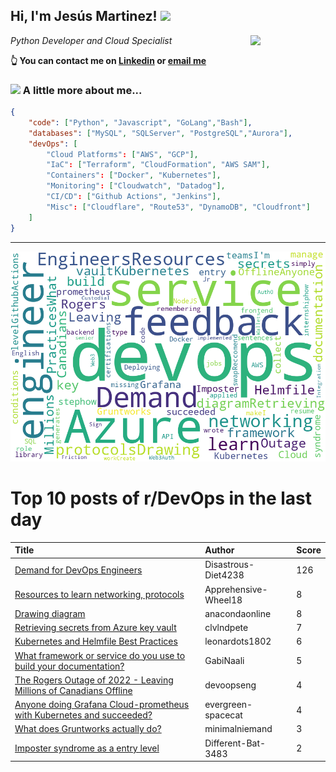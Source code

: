 <!--
**jmartinezl/jmartinezl** is a ✨ _special_ ✨ repository because its `README.md` (this file) appears on your GitHub profile.

Here are some ideas to get you started:

- 🔭 I’m currently working on ...
- 🌱 I’m currently learning ...
- 👯 I’m looking to collaborate on ...
- 🤔 I’m looking for help with ...
- 💬 Ask me about ...
- 📫 How to reach me: ...
- 😄 Pronouns: ...
- ⚡ Fun fact: ...
-->

<h2>Hi, I'm Jesús Martinez! <img src="https://media.giphy.com/media/WUlplcMpOCEmTGBtBW/giphy.gif" width="30"> </h2>
<img align='right' src="https://media.giphy.com/media/NytMLKyiaIh6VH9SPm/giphy.gif" width="120">
<p><em>Python Developer and Cloud Specialist
</em></p>

**👆 You can contact me on [Linkedin](https://www.linkedin.com/in/jes%C3%BAs-martinez-2b7b10104/) or [email me](mailto:jesus.mtz.lorenzo@gmail.com)**

### <img src="https://media.giphy.com/media/VgCDAzcKvsR6OM0uWg/giphy.gif" width="50"> A little more about me...  

```json
{
    "code": ["Python", "Javascript", "GoLang","Bash"],
    "databases": ["MySQL", "SQLServer", "PostgreSQL","Aurora"],
    "devOps": [
        "Cloud Platforms": ["AWS", "GCP"],
        "IaC": ["Terraform", "CloudFormation", "AWS SAM"],
        "Containers": ["Docker", "Kubernetes"],
        "Monitoring": ["Cloudwatch", "Datadog"],
        "CI/CD": ["Github Actions", "Jenkins"],
        "Misc": ["Cloudflare", "Route53", "DynamoDB", "Cloudfront"]
    ]
}
```
---

![Wordcloud](./cloud.png)

# Top 10 posts of r/DevOps in the last day

| Title | Author | Score |
|:---|:---|:---|
| [Demand for DevOps Engineers](https://www.reddit.com/r/devops/comments/wh1vd2/demand_for_devops_engineers/) | Disastrous-Diet4238 | 126 |
| [Resources to learn networking, protocols](https://www.reddit.com/r/devops/comments/wh5qsh/resources_to_learn_networking_protocols/) | Apprehensive-Wheel18 | 8 |
| [Drawing diagram](https://www.reddit.com/r/devops/comments/wgyoy1/drawing_diagram/) | anacondaonline | 8 |
| [Retrieving secrets from Azure key vault](https://www.reddit.com/r/devops/comments/wha36i/retrieving_secrets_from_azure_key_vault/) | clvlndpete | 7 |
| [Kubernetes and Helmfile Best Practices](https://www.reddit.com/r/devops/comments/wgwk3v/kubernetes_and_helmfile_best_practices/) | leonardots1802 | 6 |
| [What framework or service do you use to build your documentation?](https://www.reddit.com/r/devops/comments/wh0xsa/what_framework_or_service_do_you_use_to_build/) | GabiNaali | 5 |
| [The Rogers Outage of 2022 - Leaving Millions of Canadians Offline](https://www.reddit.com/r/devops/comments/wh2ivx/the_rogers_outage_of_2022_leaving_millions_of/) | devoopseng | 4 |
| [Anyone doing Grafana Cloud-prometheus with Kubernetes and succeeded?](https://www.reddit.com/r/devops/comments/whj7w1/anyone_doing_grafana_cloudprometheus_with/) | evergreen-spacecat | 4 |
| [What does Gruntworks actually do?](https://www.reddit.com/r/devops/comments/whkta0/what_does_gruntworks_actually_do/) | minimalniemand | 3 |
| [Imposter syndrome as a entry level](https://www.reddit.com/r/devops/comments/whke5q/imposter_syndrome_as_a_entry_level/) | Different-Bat-3483 | 2 |
